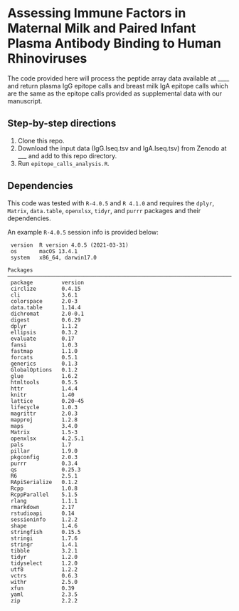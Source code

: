 # Assessing Immune Factors in Maternal Milk and Paired Infant Plasma Antibody Binding to Human Rhinoviruses





The code provided here will process the peptide array data available at ____ 
and return plasma IgG epitope calls and breast milk IgA epitope calls which are 
the same as the epitope calls provided as supplemental data with our manuscript.

## Step-by-step directions

1. Clone this repo.
2. Download the input data (IgG.lseq.tsv and IgA.lseq.tsv) from Zenodo at ___ and 
add to this repo directory.
3. Run `epitope_calls_analysis.R`.

## Dependencies

This code was tested with `R-4.0.5` and `R 4.1.0` and requires the 
`dplyr`, `Matrix`, `data.table`, `openxlsx`, `tidyr`, and `purrr` packages and 
their dependencies. 

An example `R-4.0.5` session info is provided below:

```
 version  R version 4.0.5 (2021-03-31)
 os       macOS 13.4.1
 system   x86_64, darwin17.0

Packages ───────────────────────────────────────────────────────────────────────
 package         version
 circlize        0.4.15
 cli             3.6.1
 colorspace      2.0-3
 data.table      1.14.4
 dichromat       2.0-0.1
 digest          0.6.29
 dplyr           1.1.2
 ellipsis        0.3.2
 evaluate        0.17
 fansi           1.0.3
 fastmap         1.1.0
 forcats         0.5.1
 generics        0.1.3
 GlobalOptions   0.1.2
 glue            1.6.2
 htmltools       0.5.5
 httr            1.4.4
 knitr           1.40
 lattice         0.20-45
 lifecycle       1.0.3
 magrittr        2.0.3
 mapproj         1.2.8
 maps            3.4.0
 Matrix          1.5-3
 openxlsx        4.2.5.1
 pals            1.7
 pillar          1.9.0
 pkgconfig       2.0.3
 purrr           0.3.4
 qs              0.25.3
 R6              2.5.1
 RApiSerialize   0.1.2
 Rcpp            1.0.8
 RcppParallel    5.1.5
 rlang           1.1.1
 rmarkdown       2.17
 rstudioapi      0.14
 sessioninfo     1.2.2
 shape           1.4.6
 stringfish      0.15.5
 stringi         1.7.6
 stringr         1.4.1
 tibble          3.2.1
 tidyr           1.2.0
 tidyselect      1.2.0
 utf8            1.2.2
 vctrs           0.6.3
 withr           2.5.0
 xfun            0.39
 yaml            2.3.5
 zip             2.2.2
```

